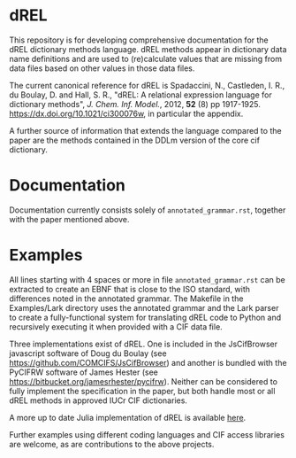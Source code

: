 # dREL
This repository is for developing comprehensive documentation for the dREL dictionary methods language.
dREL methods appear in dictionary data name definitions and are used to (re)calculate values that are
missing from data files based on other values in those data files.

The current canonical reference for dREL is Spadaccini, N., Castleden, I. R., du Boulay, D. and Hall, S. R.,
"dREL: A relational expression language for dictionary methods",  _J. Chem. Inf. Model._, 2012, **52** (8)
pp 1917-1925. https://dx.doi.org/10.1021/ci300076w, in particular the appendix.

A further source of information that extends the language compared to the paper are the methods contained in the 
DDLm version of the core cif dictionary.

# Documentation

Documentation currently consists solely of `annotated_grammar.rst`, together with the paper mentioned above.

# Examples

All lines starting with 4 spaces or more in file `annotated_grammar.rst` can be extracted to create an
EBNF that is close to the ISO standard, with differences noted in the annotated grammar. The Makefile in the
Examples/Lark directory uses the annotated grammar and the Lark parser to create a fully-functional system
for translating dREL code to Python and recursively executing it when provided with a CIF data file.

Three implementations exist of dREL. One is included in the JsCifBrowser javascript software of Doug du Boulay (see 
https://github.com/COMCIFS/JsCifBrowser) and another is bundled with the PyCIFRW software of James Hester 
(see https://bitbucket.org/jamesrhester/pycifrw). Neither can be considered to fully implement the specification
in the paper, but both handle most or all dREL methods in approved IUCr CIF dictionaries.

A more up to date Julia implementation of dREL is available [here](https://github.com/jamesrhester/CIF_dREL.jl).

Further examples using different coding languages and CIF access libraries are welcome, as are contributions
to the above projects.

